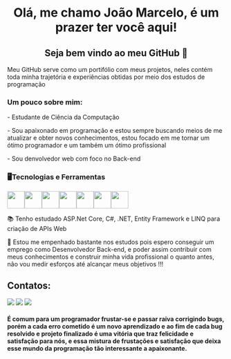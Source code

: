### <h1 align="center"> Olá, me chamo João Marcelo, é um prazer ter você aqui! </h1>
### <h2 align="center"> Seja bem vindo ao meu GitHub 👋 </h2>


<p>Meu GitHub serve como um portifólio com meus projetos, neles contém toda minha trajetória e experiências obtidas por meio dos estudos de programação</p>

<h3>Um pouco sobre mim: </h3>
<p>- Estudante de Ciência da Computação</p>
<p>- Sou apaixonado em programação e estou sempre buscando meios de me atualizar e obter novos conhecimentos, estou focado em me tornar um ótimo programador e um também um ótimo profissional</p>
<p>- Sou denvolvedor web com foco no Back-end</p>

### <h3> 🖥️Tecnologias e Ferramentas</h3>
<img width="40px" src="https://cdn.jsdelivr.net/gh/devicons/devicon/icons/dotnetcore/dotnetcore-original.svg" /><img width="40px" src="https://cdn.jsdelivr.net/gh/devicons/devicon/icons/csharp/csharp-original.svg" /><img width="40px" src="https://cdn.jsdelivr.net/gh/devicons/devicon/icons/mysql/mysql-original-wordmark.svg" /><img width="40px" src="https://cdn.jsdelivr.net/gh/devicons/devicon/icons/java/java-original.svg" /><img width="40px" src="https://cdn.jsdelivr.net/gh/devicons/devicon/icons/c/c-original.svg" /><img width="40px" src="https://cdn.jsdelivr.net/gh/devicons/devicon/icons/cplusplus/cplusplus-original.svg" /><img width="40px" src="https://cdn.jsdelivr.net/gh/devicons/devicon/icons/git/git-original.svg" />

📚 Tenho estudado ASP.Net Core, C#, .NET, Entity Framework e LINQ para criação de APIs Web

💪 Estou me empenhado bastante nos estudos pois espero conseguir um emprego como Desenvolvedor Back-end, e poder assim contribuir com meus conhecimentos e construir minha vida profissional o quanto antes, não vou medir esforços até alcançar meus objetivos !!!

## Contatos:

<div>
<a href="https://www.linkedin.com/in/joao-marcelo-b-narciso/" target="_blank"><img src="https://img.shields.io/badge/-LinkedIn-%230077B5?style=for-the-badge&logo=linkedin&logoColor=white" target="_blank"></a>   
<a href="https://instagram.com/joao_marcelo_79/" target="_blank"><img src="https://img.shields.io/badge/-Instagram-%23E4405F?style=for-the-badge&logo=instagram&logoColor=white" target="_blank"></a>
<a href = "mailto: joaomarcelobn157@hotmail.com "><img src="https://img.shields.io/badge/-Hotmail-%230077B5?style=for-the-badge&logo=microsoft-outlook&logoColor=white&link=mailto" target="_blank"></a>
</div>



<h4> É comum para um programador frustar-se e passar raiva corrigindo bugs, porém a cada erro cometido é um novo aprendizado e ao fim de cada bug resolvido e projeto finalizado é uma vitória que traz felicidade e satisfação para nós, e essa mistura de frustações e satisfação que deixa esse mundo da programação tão interessante a apaixonante.</h4>

<!--
<div align="center">
  <picture>
    <source
      srcset="https://github-readme-stats.vercel.app/api?username=Joao-Marcelo-B&show_icons=true&theme=dark"
      media="(prefers-color-scheme: dark)"
    />
    <source
      srcset="https://github-readme-stats.vercel.app/api?username=Joao-Marcelo-B&show_icons=true"
      media="(prefers-color-scheme: light), (prefers-color-scheme: no-preference)"
    />
    <img src="https://github-readme-stats.vercel.app/api?username=Joao-Marcelo-B&show_icons=true" />
  </picture>
</div>
--!>
